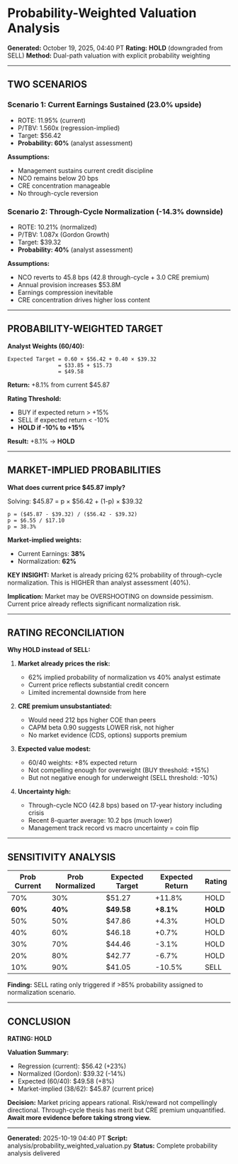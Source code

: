 # Probability-Weighted Valuation Analysis

**Generated:** October 19, 2025, 04:40 PT
**Rating:** **HOLD** (downgraded from SELL)
**Method:** Dual-path valuation with explicit probability weighting

---

## TWO SCENARIOS

### Scenario 1: Current Earnings Sustained (23.0% upside)
- ROTE: 11.95% (current)
- P/TBV: 1.560x (regression-implied)
- Target: $56.42
- **Probability: 60%** (analyst assessment)

**Assumptions:**
- Management sustains current credit discipline
- NCO remains below 20 bps
- CRE concentration manageable
- No through-cycle reversion

### Scenario 2: Through-Cycle Normalization (-14.3% downside)
- ROTE: 10.21% (normalized)
- P/TBV: 1.087x (Gordon Growth)
- Target: $39.32
- **Probability: 40%** (analyst assessment)

**Assumptions:**
- NCO reverts to 45.8 bps (42.8 through-cycle + 3.0 CRE premium)
- Annual provision increases $53.8M
- Earnings compression inevitable
- CRE concentration drives higher loss content

---

## PROBABILITY-WEIGHTED TARGET

**Analyst Weights (60/40):**
```
Expected Target = 0.60 × $56.42 + 0.40 × $39.32
                = $33.85 + $15.73
                = $49.58
```

**Return:** +8.1% from current $45.87

**Rating Threshold:**
- BUY if expected return > +15%
- SELL if expected return < -10%
- **HOLD if -10% to +15%**

**Result:** +8.1% → **HOLD**

---

## MARKET-IMPLIED PROBABILITIES

**What does current price $45.87 imply?**

Solving: $45.87 = p × $56.42 + (1-p) × $39.32

```
p = ($45.87 - $39.32) / ($56.42 - $39.32)
p = $6.55 / $17.10
p = 38.3%
```

**Market-implied weights:**
- Current Earnings: **38%**
- Normalization: **62%**

**KEY INSIGHT:** Market is already pricing 62% probability of through-cycle normalization. This is HIGHER than analyst assessment (40%).

**Implication:** Market may be OVERSHOOTING on downside pessimism. Current price already reflects significant normalization risk.

---

## RATING RECONCILIATION

**Why HOLD instead of SELL:**

1. **Market already prices the risk:**
   - 62% implied probability of normalization vs 40% analyst estimate
   - Current price reflects substantial credit concern
   - Limited incremental downside from here

2. **CRE premium unsubstantiated:**
   - Would need 212 bps higher COE than peers
   - CAPM beta 0.90 suggests LOWER risk, not higher
   - No market evidence (CDS, options) supports premium

3. **Expected value modest:**
   - 60/40 weights: +8% expected return
   - Not compelling enough for overweight (BUY threshold: +15%)
   - But not negative enough for underweight (SELL threshold: -10%)

4. **Uncertainty high:**
   - Through-cycle NCO (42.8 bps) based on 17-year history including crisis
   - Recent 8-quarter average: 10.2 bps (much lower)
   - Management track record vs macro uncertainty = coin flip

---

## SENSITIVITY ANALYSIS

| Prob Current | Prob Normalized | Expected Target | Expected Return | Rating |
|--------------|-----------------|-----------------|-----------------|--------|
| 70% | 30% | $51.27 | +11.8% | HOLD |
| **60%** | **40%** | **$49.58** | **+8.1%** | **HOLD** |
| 50% | 50% | $47.86 | +4.3% | HOLD |
| 40% | 60% | $46.18 | +0.7% | HOLD |
| 30% | 70% | $44.46 | -3.1% | HOLD |
| 20% | 80% | $42.77 | -6.7% | HOLD |
| 10% | 90% | $41.05 | -10.5% | SELL |

**Finding:** SELL rating only triggered if >85% probability assigned to normalization scenario.

---

## CONCLUSION

**RATING: HOLD**

**Valuation Summary:**
- Regression (current): $56.42 (+23%)
- Normalized (Gordon): $39.32 (-14%)
- Expected (60/40): $49.58 (+8%)
- Market-implied (38/62): $45.87 (current price)

**Decision:**
Market pricing appears rational. Risk/reward not compellingly directional. Through-cycle thesis has merit but CRE premium unquantified. **Await more evidence before taking strong view.**

---

**Generated:** 2025-10-19 04:40 PT
**Script:** analysis/probability_weighted_valuation.py
**Status:** Complete probability analysis delivered
